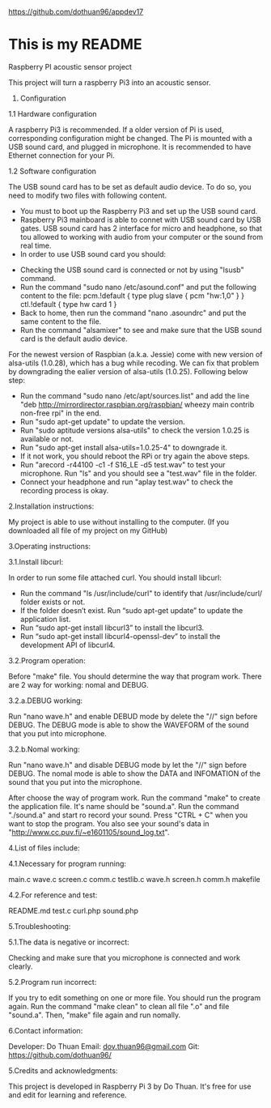 https://github.com/dothuan96/appdev17
# This is my README
Raspberry PI acoustic sensor project

This project will turn a raspberry Pi3 into an acoustic sensor.

1. Configuration

1.1 Hardware configuration

A raspberry Pi3 is recommended. If a older version of Pi is used, corresponding configuration might be changed.
The Pi is mounted with a USB sound card, and plugged in microphone.
It is recommended to have Ethernet connection for your Pi.

1.2 Software configuration

The USB sound card has to be set as default audio device. To do so, you need to modify two files with following content.

- You must to boot up the Raspberry Pi3 and set up the USB sound card.
- Raspberry Pi3 mainboard is able to connet with USB sound card by USB gates. USB sound card has 2 interface for micro and headphone,
so that tou allowed to working with audio from your computer or the sound from real time.
- In order to use USB sound card you should:
+ Checking the USB sound card is connected or not by using "lsusb" command.
+ Run the command "sudo nano /etc/asound.conf" and put the following content to the file:
        pcm.!default {
          type plug
          slave {
            pcm "hw:1,0"
          }
        }
        ctl.!default {
            type hw
            card 1
        }
+ Back to home, then run the command "nano .asoundrc" and put the same content to the file.
+ Run the command "alsamixer" to see and make sure that the USB sound card is the default audio device.

For the newest version of Raspbian (a.k.a. Jessie) come with new version of alsa-utils (1.0.28), which has a bug while recoding.
We can fix that problem by downgrading the ealier version of alsa-utils (1.0.25). Following below step:
- Run the command "sudo nano /etc/apt/sources.list" and add the line "deb http://mirrordirector.raspbian.org/raspbian/ wheezy main contrib non-free rpi" in the end.
- Run "sudo apt-get update" to update the version.
- Run "sudo aptitude versions alsa-utils" to check the version 1.0.25 is available or not.
- Run "sudo apt-get install alsa-utils=1.0.25-4" to downgrade it.
- If it not work, you should reboot the RPi or try again the above steps.
- Run "arecord -r44100 -c1 -f S16_LE -d5 test.wav" to test your microphone. Run "ls" and you should see a "test.wav" file in the folder.
- Connect your headphone and run "aplay test.wav" to check the recording process is okay.

2.Installation instructions:

My project is able to use without installing to the computer. (If you downloaded all file of my project on my GitHub)

3.Operating instructions:

3.1.Install libcurl:

In order to run some file attached curl. You should install libcurl:
- Run the command "ls /usr/include/curl" to identify that /usr/include/curl/ folder exists or not.
- If the folder doesn’t exist. Run “sudo apt-get update” to update the application list.
- Run “sudo apt-get install libcurl3” to install the libcurl3.
- Run “sudo apt-get install libcurl4-openssl-dev” to install the development API of libcurl4.

3.2.Program operation:

Before "make" file. You should determine the way that program work.
There are 2 way for working: nomal and DEBUG.

3.2.a.DEBUG working:

Run "nano wave.h" and enable DEBUD mode by delete the "//" sign before DEBUG.
The DEBUG mode is able to show the WAVEFORM of the sound that you put into microphone.

3.2.b.Nomal working:

Run "nano wave.h" and disable DEBUG mode by let the "//" sign before DEBUG.
The nomal mode is able to show the DATA and INFOMATION of the sound that you put into the microphone.

After choose the way of program work. Run the command "make" to create the application file. It's name should be "sound.a".
Run the command "./sound.a" and start ro record your sound.
Press "CTRL + C" when you want to stop the program.
You also see your sound's data in "http://www.cc.puv.fi/~e1601105/sound_log.txt".

4.List of files include:

4.1.Necessary for program running:

main.c
wave.c
screen.c
comm.c
testlib.c
wave.h
screen.h
comm.h
makefile

4.2.For reference and test:

README.md
test.c
curl.php
sound.php

5.Troubleshooting:

5.1.The data is negative or incorrect:

Checking and make sure that you microphone is connected and work clearly.

5.2.Program run incorrect:

If you try to edit something on one or more file. You should run the program again.
Run the command "make clean" to clean all file ".o" and file "sound.a".
Then, "make" file again and run nomally.

6.Contact information:

Developer: Do Thuan
Email: dov.thuan96@gmail.com
Git: https://github.com/dothuan96/

5.Credits and acknowledgments:

This project is developed in Raspberry Pi 3 by Do Thuan.
It's free for use and edit for learning and reference.
